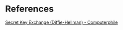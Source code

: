 # References
[Secret Key Exchange (Diffie-Hellman) - Computerphile](https://www.youtube.com/watch?v=NmM9HA2MQGI)